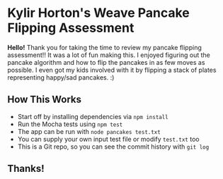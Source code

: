 # Kylir Horton's Weave Pancake Flipping Assessment

**Hello!** Thank you for taking the time to review my pancake flipping assessment!! It was a lot of fun making this. I enjoyed figuring out the pancake algorithm and how to flip the pancakes in as few moves as possible. I even got my kids involved with it by flipping a stack of plates representing happy/sad pancakes. :)

## How This Works

- Start off by installing dependencies via `npm install`
- Run the Mocha tests using `npm test`
- The app can be run with `node pancakes test.txt`
- You can supply your own input test file or modify `test.txt` too
- This is a Git repo, so you can see the commit history with `git log`

## Thanks!
